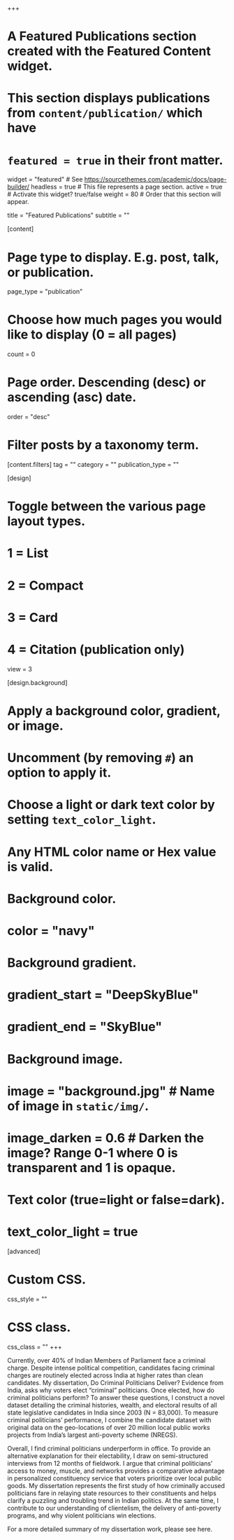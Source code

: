 +++
# A Featured Publications section created with the Featured Content widget.
# This section displays publications from `content/publication/` which have
# `featured = true` in their front matter.

widget = "featured"  # See https://sourcethemes.com/academic/docs/page-builder/
headless = true  # This file represents a page section.
active = true  # Activate this widget? true/false
weight = 80  # Order that this section will appear.

title = "Featured Publications"
subtitle = ""

[content]
  # Page type to display. E.g. post, talk, or publication.
  page_type = "publication"
  
  # Choose how much pages you would like to display (0 = all pages)
  count = 0

  # Page order. Descending (desc) or ascending (asc) date.
  order = "desc"

  # Filter posts by a taxonomy term.
  [content.filters]
    tag = ""
    category = ""
    publication_type = ""
  
[design]
  # Toggle between the various page layout types.
  #   1 = List
  #   2 = Compact
  #   3 = Card
  #   4 = Citation (publication only)
  view = 3
  
[design.background]
  # Apply a background color, gradient, or image.
  #   Uncomment (by removing `#`) an option to apply it.
  #   Choose a light or dark text color by setting `text_color_light`.
  #   Any HTML color name or Hex value is valid.
  
  # Background color.
  # color = "navy"
  
  # Background gradient.
  # gradient_start = "DeepSkyBlue"
  # gradient_end = "SkyBlue"
  
  # Background image.
  # image = "background.jpg"  # Name of image in `static/img/`.
  # image_darken = 0.6  # Darken the image? Range 0-1 where 0 is transparent and 1 is opaque.

  # Text color (true=light or false=dark).
  # text_color_light = true  
  
[advanced]
 # Custom CSS. 
 css_style = ""
 
 # CSS class.
 css_class = ""
+++


Currently, over 40% of Indian Members of Parliament face a criminal charge. Despite intense political
competition, candidates facing criminal charges are routinely elected across India at higher rates than clean
candidates. My dissertation, Do Criminal Politicians Deliver? Evidence from India, asks why voters elect
“criminal” politicians. Once elected, how do criminal politicians perform? To answer these questions, I
construct a novel dataset detailing the criminal histories, wealth, and electoral results of all state legislative
candidates in India since 2003 (N = 83,000). To measure criminal politicians’ performance, I combine the
candidate dataset with original data on the geo-locations of over 20 million local public works projects
from India’s largest anti-poverty scheme (NREGS).

Overall, I find criminal politicians underperform in office. To provide an alternative explanation for their electability, I
draw on semi-structured interviews from 12 months of fieldwork. I argue that criminal politicians’ access
to money, muscle, and networks provides a comparative advantage in personalized constituency service
that voters prioritize over local public goods. My dissertation represents the first study of how criminally accused politicians fare in relaying state resources
to their constituents and helps clarify a puzzling and troubling trend in Indian politics. At the same
time, I contribute to our understanding of clientelism, the delivery of anti-poverty programs, and why violent
politicians win elections.

For a more detailed summary of my dissertation work, please see here.
